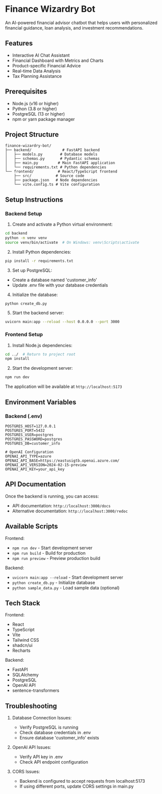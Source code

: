 # Finance Wizardry Bot

An AI-powered financial advisor chatbot that helps users with personalized financial guidance, loan analysis, and investment recommendations.

## Features

- Interactive AI Chat Assistant
- Financial Dashboard with Metrics and Charts
- Product-specific Financial Advice
- Real-time Data Analysis
- Tax Planning Assistance

## Prerequisites

- Node.js (v16 or higher)
- Python (3.8 or higher)
- PostgreSQL (13 or higher)
- npm or yarn package manager

## Project Structure

```
finance-wizardry-bot/
├── backend/              # FastAPI backend
│   ├── models.py        # Database models
│   ├── schemas.py       # Pydantic schemas
│   ├── main.py         # Main FastAPI application
│   └── requirements.txt # Python dependencies
└── frontend/           # React/TypeScript frontend
    ├── src/           # Source code
    ├── package.json   # Node dependencies
    └── vite.config.ts # Vite configuration
```

## Setup Instructions

### Backend Setup

1. Create and activate a Python virtual environment:
```bash
cd backend
python -m venv venv
source venv/bin/activate  # On Windows: venv\Scripts\activate
```

2. Install Python dependencies:
```bash
pip install -r requirements.txt
```

3. Set up PostgreSQL:
- Create a database named 'customer_info'
- Update .env file with your database credentials

4. Initialize the database:
```bash
python create_db.py
```

5. Start the backend server:
```bash
uvicorn main:app --reload --host 0.0.0.0 --port 3000
```

### Frontend Setup

1. Install Node.js dependencies:
```bash
cd ../  # Return to project root
npm install
```

2. Start the development server:
```bash
npm run dev
```

The application will be available at `http://localhost:5173`

## Environment Variables

### Backend (.env)
```
POSTGRES_HOST=127.0.0.1
POSTGRES_PORT=5432
POSTGRES_USER=postgres
POSTGRES_PASSWORD=postgres
POSTGRES_DB=customer_info

# OpenAI Configuration
OPENAI_API_TYPE=azure
OPENAI_API_BASE=https://eastusigtb.openai.azure.com/
OPENAI_API_VERSION=2024-02-15-preview
OPENAI_API_KEY=your_api_key
```

## API Documentation

Once the backend is running, you can access:
- API documentation: `http://localhost:3000/docs`
- Alternative documentation: `http://localhost:3000/redoc`

## Available Scripts

Frontend:
- `npm run dev` - Start development server
- `npm run build` - Build for production
- `npm run preview` - Preview production build

Backend:
- `uvicorn main:app --reload` - Start development server
- `python create_db.py` - Initialize database
- `python sample_data.py` - Load sample data (optional)

## Tech Stack

Frontend:
- React
- TypeScript
- Vite
- Tailwind CSS
- shadcn/ui
- Recharts

Backend:
- FastAPI
- SQLAlchemy
- PostgreSQL
- OpenAI API
- sentence-transformers

## Troubleshooting

1. Database Connection Issues:
   - Verify PostgreSQL is running
   - Check database credentials in .env
   - Ensure database 'customer_info' exists

2. OpenAI API Issues:
   - Verify API key in .env
   - Check API endpoint configuration

3. CORS Issues:
   - Backend is configured to accept requests from localhost:5173
   - If using different ports, update CORS settings in main.py
